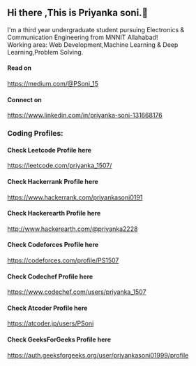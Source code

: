 ## Hi there ,This is Priyanka soni.👋
I'm a third year undergraduate student pursuing Electronics & Communication Engineering from MNNIT Allahabad! </br>
Working area: Web Development,Machine Learning & Deep Learning,Problem Solving.

#### Read on
https://medium.com/@PSoni_15
#### Connect on 
https://www.linkedin.com/in/priyanka-soni-131668176

### Coding Profiles:
#### Check Leetcode Profile here 
https://leetcode.com/priyanka_1507/
#### Check Hackerrank Profile here
https://www.hackerrank.com/priyankasoni0191
#### Check Hackerearth Profile here
http://www.hackerearth.com/@priyanka2228
#### Check Codeforces Profile here
https://codeforces.com/profile/PS1507
#### Check Codechef Profile here
https://www.codechef.com/users/priyanka_1507
#### Check Atcoder Profile here
https://atcoder.jp/users/PSoni
#### Check GeeksForGeeks Profile here
https://auth.geeksforgeeks.org/user/priyankasoni01999/profile


